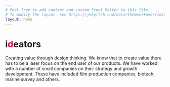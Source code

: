 ```yaml
---
# Feel free to add content and custom Front Matter to this file.
# To modify the layout, see https://jekyllrb.com/docs/themes/#overriding-theme-defaults
layout: home
---
```

<h1> i<span style="color:#CA054D">d</span>eators </h1>

Creating value through design thinking. We know that to create value there has to be a laser focus on the end user of our products. We have worked with a number of small companies on their strategy and growth development. These have included film production companies, biotech, marine survey and others.
